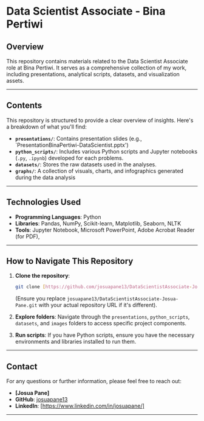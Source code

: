 # Data Scientist Associate - Bina Pertiwi

## Overview

This repository contains materials related to the Data Scientist Associate role at Bina Pertiwi. It serves as a comprehensive collection of my work, including presentations, analytical scripts, datasets, and visualization assets.

---

## Contents

This repository is structured to provide a clear overview of insights. Here's a breakdown of what you'll find:

* **`presentations/`**: Contains presentation slides (e.g., `PresentationBinaPertiwi-DataScientist.pptx')
* **`python_scripts/`**: Includes various Python scripts and Jupyter notebooks (`.py`, `.ipynb`) developed for each problems.
* **`datasets/`**: Stores the raw datasets used in the analyses.
* **`graphs/`**: A collection of visuals, charts, and infographics generated during the data analysis

---

## Technologies Used

* **Programming Languages**: Python
* **Libraries**: Pandas, NumPy, Scikit-learn, Matplotlib, Seaborn, NLTK
* **Tools**: Jupyter Notebook, Microsoft PowerPoint, Adobe Acrobat Reader (for PDF), 

---

## How to Navigate This Repository

1.  **Clone the repository**:
    ```bash
    git clone [https://github.com/josuapane13/DataScientistAssociate-Josua-Pane.git](https://github.com/josuapane13/DataScientistAssociate-Josua-Pane.git)
    ```
    (Ensure you replace `josuapane13/DataScientistAssociate-Josua-Pane.git` with your actual repository URL if it's different).

2.  **Explore folders**: Navigate through the `presentations`, `python_scripts`, `datasets`, and `images` folders to access specific project components.
3.  **Run scripts**: If you have Python scripts, ensure you have the necessary environments and libraries installed to run them.

---

## Contact

For any questions or further information, please feel free to reach out:

* **[Josua Pane]**
* **GitHub**: [josuapane13](https://github.com/josuapane13)
* **LinkedIn**: [https://www.linkedin.com/in/josuapane/]

---
